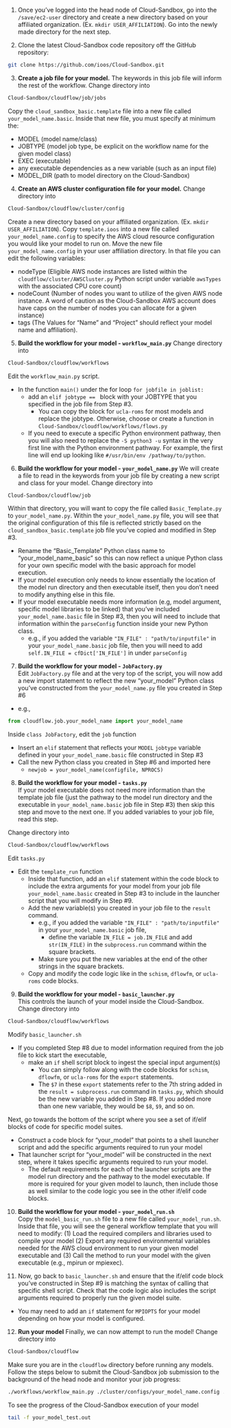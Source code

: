 1. Once you’ve logged into the head node of Cloud-Sandbox, go into the `/save/ec2-user` directory and create a new directory based on your affiliated organization. (Ex. `mkdir USER_AFFILIATION`). Go into the newly made directory for the next step.

2. Clone the latest Cloud-Sandbox code repository off the GitHub repository: 
~~~bash
git clone https://github.com/ioos/Cloud-Sandbox.git
~~~

3. **Create a job file for your model.** 
The keywords in this job file will inform the rest of the workflow.
Change directory into 
~~~bash
Cloud-Sandbox/cloudflow/job/jobs
~~~ 
Copy the `cloud_sandbox_basic.template` file into a new file called `your_model_name.basic`. Inside that new file, you must specify at minimum the: 
- MODEL (model name/class) 
- JOBTYPE (model job type, be explicit on the workflow name for the given model class)
- EXEC (executable) 
- any executable dependencies as a new variable (such as an input file) 
- MODEL_DIR (path to model directory on the Cloud-Sandbox) 

4. **Create an AWS cluster configuration file for your model.** 
Change directory into 
~~~bash
Cloud-Sandbox/cloudflow/cluster/config 
~~~
Create a new directory based on your affiliated organization. (Ex. `mkdir USER_AFFILIATION`). Copy `template.ioos` into a new file called `your_model_name.config` to specify the AWS cloud resource configuration you would like your model to run on. Move the new file `your_model_name.config` in your user affiliation directory. In that file you can edit the following variables: 
- nodeType (Eligible AWS node instances are listed within the `cloudflow/cluster/AWSCluster.py` Python script under variable `awsTypes` with the associated CPU core count) 
- nodeCount (Number of nodes you want to utilize of the given AWS node instance. A word of caution as the Cloud-Sandbox AWS account does have caps on the number of nodes you can allocate for a given instance)
- tags (The Values for “Name” and “Project” should reflect your model name and affiliation). 

5. **Build the workflow for your model - `workflow_main.py`**
Change directory into 
~~~bash
Cloud-Sandbox/cloudflow/workflows
~~~ 

Edit the `workflow_main.py` script. 
- In the function `main()` under the for loop `for jobfile in joblist:`
   - add an `elif jobtype == ` block with your JOBTYPE that you specified in the job file from Step #3. 
      - You can copy the block for `ucla-roms` for most models and replace the jobtype. Otherwise, choose or create a function in `Cloud-Sandbox/cloudflow/workflows/flows.py`
   - If you need to execute a specific Python environment pathway, then you will also need to replace the `-S python3 -u` syntax in the very first line with the Python environment pathway. For example, the first line will end up looking like `#/usr/bin/env /pathway/to/python`.

6. **Build the workflow for your model - `your_model_name.py`** 
We will create a file to read in the keywords from your job file by creating a new script and class for your model.
Change directory into 
~~~bash
Cloud-Sandbox/cloudflow/job
~~~ 	
Within that directory, you will want to copy the file called `Basic_Template.py` to `your_model_name.py`. Within the `your_model_name.py` file, you will see that the original configuration of this file is reflected strictly based on the `cloud_sandbox_basic.template` job file you’ve copied and modified in Step #3. 
- Rename the “Basic_Template” Python class name to “your_model_name_basic” so this can now reflect a unique Python class for your own specific model with the basic approach for model execution. 
- If your model execution only needs to know essentially the location of the model run directory and then executable itself, then you don’t need to modify anything else in this file. 
- If your model executable needs more information (e.g, model argument, specific model libraries to be linked) that you’ve included `your_model_name.basic` file in Step #3, then you will need to include that information within the `parseConfig` function inside your new Python class.
   - e.g., if you added the variable `"IN_FILE" : "path/to/inputfile"` in your `your_model_name.basic` job file, then you will need to add `self.IN_FILE = cfDict['IN_FILE']` in under `parseConfig`

7. **Build the workflow for your model - `JobFactory.py`**	
Edit `JobFactory.py` file and at the very top of the script, you will now add a new import statement to reflect the new “your_model” Python class you’ve constructed from the `your_model_name.py` file you created in Step #6 
- e.g., 
~~~python
from cloudflow.job.your_model_name import your_model_name
~~~
Inside `class JobFactory`, edit the `job` function 
- Insert an `elif` statement that reflects your `MODEL` `jobtype` variable defined in your `your_model_name.basic` file constructed in Step #3 
- Call the new Python class you created in Step #6 and imported here
  - `newjob = your_model_name(configfile, NPROCS)`

8. **Build the workflow for your model - `tasks.py`**	
If your model executable does not need more information than the template job file (just the pathway to the model run directory and the executable in `your_model_name.basic` job file in Step #3) then skip this step and move to the next one. If you added variables to your job file, read this step.

Change directory into 
~~~bash
Cloud-Sandbox/cloudflow/workflows
~~~ 	
Edit `tasks.py`
- Edit the `template_run` function 
  - Inside that function, add an `elif` statement within the code block to include the extra arguments for your model from your job file `your_model_name.basic` created in Step #3 to include in the launcher script that you will modify in Step #9. 
  - Add the new variable(s) you created in your job file to the `result` command. 
    - e.g., if you added the variable `"IN_FILE" : "path/to/inputfile"` in your `your_model_name.basic` job file, 
      - define the variable `IN_FILE = job.IN_FILE` and add `str(IN_FILE)` in the `subprocess.run` command within the square brackets. 
    - Make sure you put the new variables at the end of the other strings in the square brackets. 
  - Copy and modify the code logic like in the `schism`, `dflowfm`, or `ucla-roms` code blocks.
  

9. **Build the workflow for your model - `basic_launcher.py`**	
This controls the launch of your model inside the Cloud-Sandbox.
Change directory into 
~~~bash
Cloud-Sandbox/cloudflow/workflows
~~~ 	
Modify `basic_launcher.sh` 
- If you completed Step #8 due to model information required from the job file to kick start the executable, 
  - make an `if` shell script block to ingest the special input argument(s) 
    - You can simply follow along with the code blocks for `schism`, `dflowfm`, or `ucla-roms` for the `export` statements. 
    - The `$7` in these `export` statements refer to the 7th string added in the `result = subprocess.run` command in `tasks.py`, which should be the new variable you added in Step #8. If you added more than one new variable, they would be `$8`, `$9`, and so on.

Next, go towards the bottom of the script where you see a set of if/elif blocks of code for specific model suites. 
- Construct a code block for “your_model” that points to a shell launcher script and add the specific arguments required to run your model 
- That launcher script for “your_model” will be constructed in the next step, where it takes specific arguments required to run your model. 
  - The default requirements for each of the launcher scripts are the model run directory and the pathway to the model executable. If more is required for your given model to launch, then include those as well similar to the code logic you see in the other if/elif code blocks.

10. **Build the workflow for your model - `your_model_run.sh`**		
Copy the `model_basic_run.sh` file to a new file called `your_model_run.sh`. Inside that file, you will see the general workflow template that you will need to modify: 
(1) Load the required compilers and libraries used to compile your model 
(2) Export any required environmental variables needed for the AWS cloud environment to run your given model executable and 
(3) Call the method to run your model with the given executable (e.g., mpirun or mpiexec). 

11. Now, go back to `basic_launcher.sh` and ensure that the if/elif code block you’ve constructed in Step #9 is matching the syntax of calling that specific shell script. Check that the code logic also includes the script arguments required to properly run the given model suite. 
- You may need to add an `if` statement for `MPIOPTS` for your model depending on how your model is configured.

12. **Run your model**
Finally, we can now attempt to run the model! 
Change directory into 
~~~bash
Cloud-Sandbox/cloudflow
~~~ 	
Make sure you are in the `cloudflow` directory before running any models. Follow the steps below to submit the Cloud-Sandbox job submission to the background of the head node and monitor your job progress:
~~~bash
./workflows/workflow_main.py ./cluster/configs/your_model_name.config ./job/jobs/your_model_name.exp &> your_model_test.out &
~~~
To see the progress of the Cloud-Sandbox execution of your model
~~~bash
tail -f your_model_test.out 
~~~

